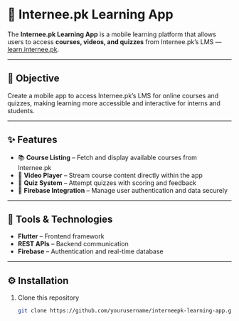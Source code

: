 # 📱 Internee.pk Learning App

The **Internee.pk Learning App** is a mobile learning platform that allows users to access **courses, videos, and quizzes** from Internee.pk’s LMS — [learn.internee.pk](https://learn.internee.pk).

---

## 🚀 Objective
Create a mobile app to access Internee.pk’s LMS for online courses and quizzes, making learning more accessible and interactive for interns and students.

---

## ✨ Features
- 📚 **Course Listing** – Fetch and display available courses from Internee.pk  
- 🎥 **Video Player** – Stream course content directly within the app  
- 🧠 **Quiz System** – Attempt quizzes with scoring and feedback  
- 🔐 **Firebase Integration** – Manage user authentication and data securely  

---

## 🧰 Tools & Technologies
- **Flutter** – Frontend framework  
- **REST APIs** – Backend communication  
- **Firebase** – Authentication and real-time database  

---

## ⚙️ Installation
1. Clone this repository  
   ```bash
   git clone https://github.com/yourusername/interneepk-learning-app.git
